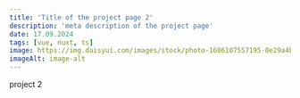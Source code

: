```yaml
---
title: 'Title of the project page 2'
description: 'meta description of the project page'
date: 17.09.2024
tags: [vue, nuxt, ts]
image: https://img.daisyui.com/images/stock/photo-1606107557195-0e29a4b5b4aa.webp
imageAlt: image-alt
---
```


project 2
